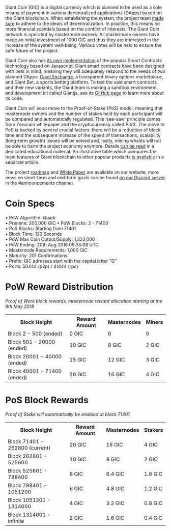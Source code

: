 Giant Coin (GIC) is a digital currency which is planned to be used as a sole means of payment in various decentralized applications (DApps) based on the Giant blockchain.  When establishing the system, the project team [made sure](https://giantpay.network/pages/governance-mechanism-of-giant) to adhere to the ideals of decentralization. In practice, this means no more financial scandals based on the conflict of interests. The Giant Coin network is operated by masternode owners. All masternode owners have made an initial investment of 1000 GIC and thus they are interested in the increase of the system well-being. Various votes will be held to ensure the safe future of the project.

Giant Coin also has [its own implementation](https://giantpay.network/whitepaper/contracts) of the popular Smart Contracts technology based on Javascript. Giant smart contracts have been designed with bets in mind, meaning they will adequately respond to the needs of two planned DApps: [Giant.Exchange](https://giantpay.network/whitepaper/exchange), a transparent binary options marketplace, and Giant.Bet, a sports betting platform. To test the said smart contracts and their new variants, the Giant team is making a sandbox environment and development kit called Giantjs, see its [GitHub page](https://github.com/GiantPay/giantjs) to learn more about its code.

Giant Coin will soon move to the Proof-of-Stake (PoS) model, meaning that masternode owners and the number of stakes held by each participant will be compared and automatically regulated. This ‘see-saw’ principle comes from Zerocoin whitepaper and the cryptocurrency called PIVX. The move to PoS is backed by several crucial factors: there will be a reduction of block time and the subsequent increase of the speed of transactions, scalability (long-term growth) issues will be solved and, lastly, mining whales will not be able to harm the project economy anymore. Details [can be read](https://giantpay.network/pages/proof-of-stake-explained) in a dedicated educational material. An illustrative table which compares the main features of Giant blockchain to other popular products [is available](https://giantpay.network/pages/giant-blockchain-the-best-features-of-dash-and-ethereum) in a separate article.

The project [roadmap](https://giantpay.network/roadmap) and [White Paper](https://giantpay.network/whitepaper) are available on our website, more news on short-term and mid-term goals can be found [on our Discord server](https://discord.gg/wFBmkJD) in the #announcements channel.

# Coin Specs

• PoW Algorithm: Quark  
• Premine: 200,000 GIC
• PoW Blocks: 2 - 71400  
• PoS Blocks: Starting from 71401  
• Block Time: 120 Seconds  
• PoW Max Coin Output/Supply: 1,323,000  
• PoW Ending: 20th Aug 2018 09:35:08 UTC  
• Masternode Requirements: 1,000 GIC  
• Maturity: 201 Confirmations  
• Prefix: GIC adresses start with the capital letter "G"  
• Ports: 50444 (p2p) / 41444 (rpc)  

# PoW Reward Distribution

_Proof of Work block rewards, masternode reward allocation starting at the 9th May 2018_
<table>
  <tr><th>Block Height</th><th>Reward Amount</th><th>Masternodes</th><th>Miners</th></tr>
  <tr><td>Block 2 - 500 (ended)</td><td>0 GIC</td><td>   0</td><td>0</td></tr>
  <tr><td>Block 501 - 20000 (ended)</td><td>10 GIC</td><td>  8 GIC</td><td>2 GIC</td></tr>
  <tr><td>Block 20001 - 40000 (ended)</td><td>15 GIC</td><td>  12 GIC</td><td>3 GIC</td></tr>
  <tr><td>Block 40001 - 71400 (ended)</td><td>20 GIC</td><td>  16 GIC</td><td>4 GIC</td></tr>
</table>

# PoS Block Rewards

_Proof of Stake will automatically be enabled at block 71401._
<table>
  <tr><th>Block Height</th><th>Reward Amount</th><th>Masternodes</th><th>Stakers</th></tr>                  
  <tr><td>Block 71401 - 262800 (current)</td><td>20 GIC</td><td>  16 GIC</td><td>4 GIC</td></tr>
  <tr><td>Block 262801 - 525600</td><td>10 GIC</td><td>  8 GIC</td><td>2 GIC</td></tr>
  <tr><td>Block 525601 - 788400</td><td>8 GIC</td><td>  6.4 GIC</td><td>1.6 GIC</td></tr>
  <tr><td>Block 788401 - 1051200</td><td>6 GIC</td><td>  4.8 GIC</td><td>1.2 GIC</td></tr>
  <tr><td>Block 1051201 - 1314000</td><td>4 GIC</td><td>  3.2 GIC</td><td>0.8 GIC</td></tr>
  <tr><td>Block 1314001 - infinite</td><td>2 GIC</td><td>  1.6 GIC</td><td>0.4 GIC</td></tr>
</table>

